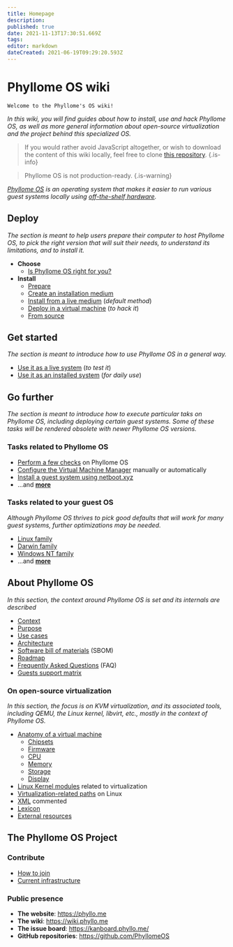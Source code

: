 ```yaml
---
title: Homepage
description: 
published: true
date: 2021-11-13T17:30:51.669Z
tags: 
editor: markdown
dateCreated: 2021-06-19T09:29:20.593Z
---
```


# Phyllome OS wiki

`Welcome to the Phyllome's OS wiki! `

*In this wiki, you will find guides about how to install, use and hack Phyllome OS, as well as more general information about open-source virtualization and the project behind this specialized OS.*

> If you would rather avoid JavaScript altogether, or wish to download the content of this wiki locally, feel free to clone [this repository](https://github.com/PhyllomeOS/wiki).
{.is-info}

> Phyllome OS is not production-ready.
> {.is-warning}

*[Phyllome OS](https://phyllo.me/) is an operating system that makes it easier to run various guest systems locally using [off-the-shelf hardware](https://wiki.phyllo.me/deploy/prepare).*

## Deploy

*The section is meant to help users prepare their computer to host Phyllome OS, to pick the right version that will suit their needs, to understand its limitations, and to install it.*

* **Choose**
	* [Is Phyllome OS right for you?](/deploy/rightforyou)
* **Install**
  * [Prepare](/deploy/prepare)
  * [Create an installation medium](/deploy/medium)
  * [Install from a live medium](/deploy/live) (*default method*)
  * [Deploy in a virtual machine](/deploy/vm) (*to hack it*)
  * [From source](/deploy/source)

## Get started

*The section is meant to introduce how to use Phyllome OS in a general way.*

* [Use it as a live system](/getstarted/live) (*to test it*)
* [Use it as an installed system](/getstarted/disk) (*for daily use*)

## Go further

*The section is meant to introduce how to execute particular taks on Phyllome OS, including deploying certain guest systems. Some of these tasks will be rendered obsolete with newer Phyllome OS versions.*

### Tasks related to Phyllome OS

* [Perform a few checks](/gofurther/checks) on Phyllome OS
* [Configure the Virtual Machine Manager](/gofurther/virt-manager) manually or automatically
* [Install a guest system using netboot.xyz](/gofurther/install-guest)
* ...and [**more**](https://wiki.phyllo.me/en/gofurther)

### Tasks related to your guest OS

*Although Phyllome OS thrives to pick good defaults that will work for many guest systems, further optimizations may be needed.* 

* [Linux family](/gofurther/linux)
* [Darwin family](/gofurther/darwin)
* [Windows NT family](/gofurther/windows)
* ...and [**more**](https://wiki.phyllo.me/en/gofurther)

## About Phyllome OS 

*In this section, the context around Phyllome OS is set and its internals are described* 

* [Context](/phyllomeos/context)
* [Purpose](/phyllomeos/purpose)
* [Use cases](/phyllomeos/use-cases)
* [Architecture](/phyllomeos/architecture)
* [Software bill of materials](/phyllomeos/sbom) (SBOM)
* [Roadmap](/phyllomeos/roadmap)
* [Frequently Asked Questions](/phyllomeos/faq) (FAQ)
* [Guests support matrix](/phyllomeos/guests)

### On open-source virtualization

*In this section, the focus is on KVM virtualization, and its associated tools, including QEMU, the Linux kernel, libvirt, etc., mostly in the context of Phyllome OS.* 

* [Anatomy of a virtual machine](/virt/vm)
	* [Chipsets](/virt/chipset)
  * [Firmware](/virt/firmware)
  * [CPU](/virt/cpu)
  * [Memory](/virt/memory)
  * [Storage](/virt/storage)
  * [Display](/virt/display)
* [Linux Kernel modules](/virt/kernel-modules) related to virtualization
* [Virtualization-related paths](/virt/linux-paths) on Linux
* [XML](/virt/xml) commented 
* [Lexicon](/virt/lexicon) 
* [External resources](/virt/resources)

## The Phyllome OS Project

### Contribute

* [How to join](/project/join)
* [Current infrastructure](/project/infrastructure)

### Public presence

* **The website**: https://phyllo.me
* **The wiki**: https://wiki.phyllo.me
* **The issue board**: https://kanboard.phyllo.me/
* **GitHub repositories**: https://github.com/PhyllomeOS

